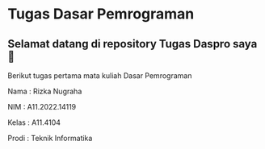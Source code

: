 # Tugas Dasar Pemrograman 

## Selamat datang di repository Tugas Daspro saya 👋

Berikut tugas pertama mata kuliah Dasar Pemrograman 

Nama : Rizka Nugraha

NIM : A11.2022.14119

Kelas : A11.4104

Prodi : Teknik Informatika

